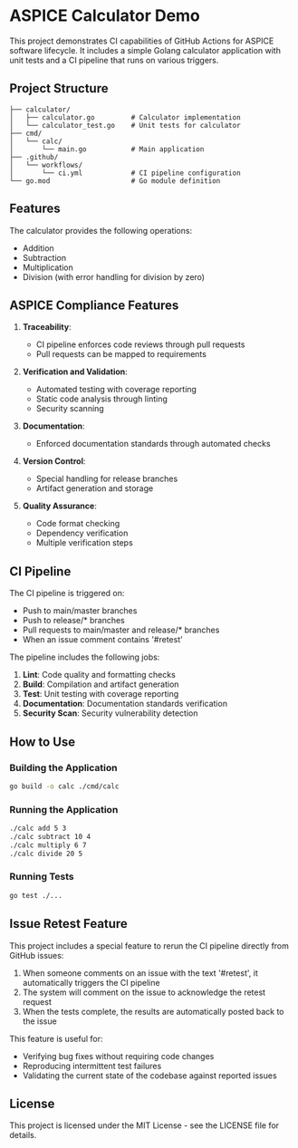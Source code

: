 # ASPICE Calculator Demo

This project demonstrates CI capabilities of GitHub Actions for ASPICE software lifecycle. It includes a simple Golang calculator application with unit tests and a CI pipeline that runs on various triggers.

## Project Structure

```
├── calculator/
│   ├── calculator.go         # Calculator implementation
│   └── calculator_test.go    # Unit tests for calculator
├── cmd/
│   └── calc/
│       └── main.go           # Main application
├── .github/
│   └── workflows/
│       └── ci.yml            # CI pipeline configuration
└── go.mod                    # Go module definition
```

## Features

The calculator provides the following operations:
- Addition
- Subtraction
- Multiplication
- Division (with error handling for division by zero)

## ASPICE Compliance Features

1. **Traceability**: 
   - CI pipeline enforces code reviews through pull requests
   - Pull requests can be mapped to requirements

2. **Verification and Validation**: 
   - Automated testing with coverage reporting
   - Static code analysis through linting
   - Security scanning

3. **Documentation**: 
   - Enforced documentation standards through automated checks

4. **Version Control**: 
   - Special handling for release branches
   - Artifact generation and storage

5. **Quality Assurance**:
   - Code format checking
   - Dependency verification
   - Multiple verification steps

## CI Pipeline

The CI pipeline is triggered on:
- Push to main/master branches
- Push to release/* branches
- Pull requests to main/master and release/* branches
- When an issue comment contains '#retest'

The pipeline includes the following jobs:
1. **Lint**: Code quality and formatting checks
2. **Build**: Compilation and artifact generation
3. **Test**: Unit testing with coverage reporting
4. **Documentation**: Documentation standards verification
5. **Security Scan**: Security vulnerability detection

## How to Use

### Building the Application

```bash
go build -o calc ./cmd/calc
```

### Running the Application

```bash
./calc add 5 3
./calc subtract 10 4
./calc multiply 6 7
./calc divide 20 5
```

### Running Tests

```bash
go test ./...
```

## Issue Retest Feature

This project includes a special feature to rerun the CI pipeline directly from GitHub issues:

1. When someone comments on an issue with the text '#retest', it automatically triggers the CI pipeline
2. The system will comment on the issue to acknowledge the retest request
3. When the tests complete, the results are automatically posted back to the issue

This feature is useful for:
- Verifying bug fixes without requiring code changes
- Reproducing intermittent test failures
- Validating the current state of the codebase against reported issues

## License

This project is licensed under the MIT License - see the LICENSE file for details.